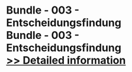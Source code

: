 # Bundle - 003 - Entscheidungsfindung<br />Bundle - 003 - Entscheidungsfindung<br />[>> Detailed information](https://secure.shareit.com/shareit/product.html?productid=300990732&affiliateid=200057808)